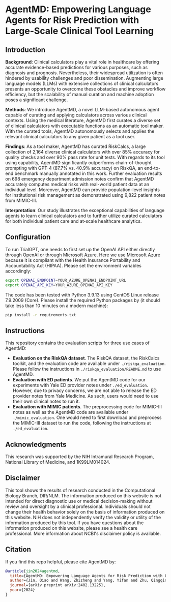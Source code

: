 # AgentMD: Empowering Language Agents for Risk Prediction with Large-Scale Clinical Tool Learning

## Introduction

**Background**: Clinical calculators play a vital role in healthcare by offering accurate evidence-based predictions for various purposes, such as diagnosis and prognosis. Nevertheless, their widespread utilization is often hindered by usability challenges and poor dissemination. Augmenting large language models (LLMs) with extensive collections of clinical calculators presents an opportunity to overcome these obstacles and improve workflow efficiency, but the scalability of manual curation and machine adoption poses a significant challenge. 

**Methods**: We introduce AgentMD, a novel LLM-based autonomous agent capable of curating and applying calculators across various clinical contexts. Using the medical literature, AgentMD first curates a diverse set of clinical calculators with executable functions as an automatic tool maker. With the curated tools, AgentMD autonomously selects and applies the relevant clinical calculators to any given patient as a tool user. 

**Findings**: As a tool maker, AgentMD has curated RiskCalcs, a large collection of 2,164 diverse clinical calculators with over 85% accuracy for quality checks and over 90% pass rate for unit tests. With regards to its tool using capability, AgentMD significantly outperforms chain-of-thought prompting with GPT-4 (87.7% vs. 40.9% accuracy) on RiskQA, an end-to-end benchmark manually annotated in this work. Further evaluation results on 698 emergency department admission notes confirm that AgentMD accurately computes medical risks with real-world patient data at an individual level. Moreover, AgentMD can provide population-level insights for institutional risk management as demonstrated using 9,822 patient notes from MIMIC-III.

**Interpretation**: Our study illustrates the exceptional capabilities of language agents to learn clinical calculators and to further utilize curated calculators for both individual patient care and at-scale healthcare analytics.

## Configuration

To run TrialGPT, one needs to first set up the OpenAI API either directly through OpenAI or through Microsoft Azure. Here we use Microsoft Azure because it is compliant with the Health Insurance Portability and Accountability Act (HIPAA). Please set the environment variables accordingly:

```bash
export OPENAI_ENDPOINT=YOUR_AZURE_OPENAI_ENDPOINT_URL
export OPENAI_API_KEY=YOUR_AZURE_OPENAI_API_KEY
```

The code has been tested with Python 3.9.13 using CentOS Linux release 7.9.2009 (Core). Please install the required Python packages by (it should take less than 10 minutes on a modern machine):

```bash
pip install -r requirements.txt
```

## Instructions

This repository contains the evaluation scripts for three use cases of AgentMD:

- **Evaluation on the RiskQA dataset**. The RiskQA dataset, the RiskCalcs toolkit, and the evaluation code are available under `./riskqa_evaluation`. Please follow the instructions in `./riskqa_evaluation/README.md` to use AgentMD.
- **Evaluation with ED patients**. We put the AgentMD code for our experiments with Yale ED provider notes under `./ed_evaluation`. However, due to privacy concerns, we are not able to release the ED provider notes from Yale Medicine. As such, users would need to use their own clinical notes to run it.
- **Evaluation with MIMIC patients**. The preprocessing code for MIMIC-III notes as well as the AgentMD code are available under `./mimic_evaluation`. One would need to first download and preprocess the MIMIC-III dataset to run the code, following the instructions at `./ed_evaluation`.

## Acknowledgments

This research was supported by the NIH Intramural Research Program, National Library of Medicine, and 1K99LM014024.

## Disclaimer

This tool shows the results of research conducted in the Computational Biology Branch, DIR/NLM. The information produced on this website is not intended for direct diagnostic use or medical decision-making without review and oversight by a clinical professional. Individuals should not change their health behavior solely on the basis of information produced on this website. NIH does not independently verify the validity or utility of the information produced by this tool. If you have questions about the information produced on this website, please see a health care professional. More information about NCBI's disclaimer policy is available.

## Citation

If you find this repo helpful, please cite AgentMD by:
```bibtex
@article{jin2024agentmd,
  title={AgentMD: Empowering Language Agents for Risk Prediction with Large-Scale Clinical Tool Learning},
  author={Jin, Qiao and Wang, Zhizheng and Yang, Yifan and Zhu, Qingqing and Wright, Donald and Huang, Thomas and Wilbur, W John and He, Zhe and Taylor, Andrew and Chen, Qingyu and others},
  journal={arXiv preprint arXiv:2402.13225},
  year={2024}
}
```
